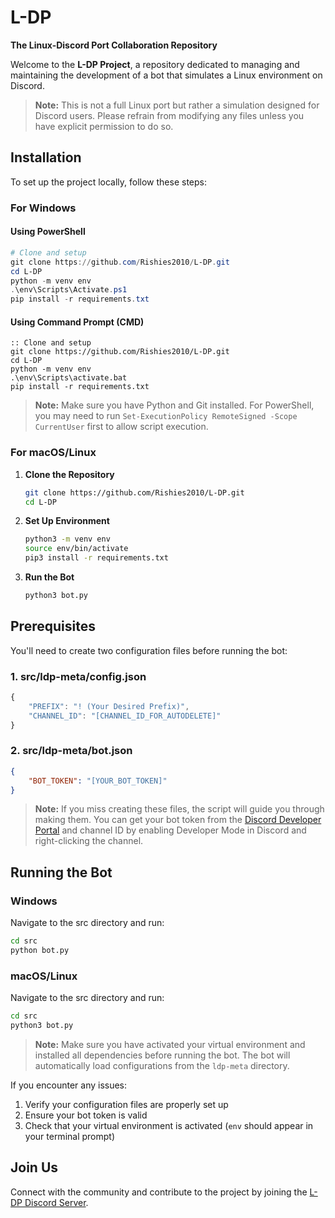 # L-DP
**The Linux-Discord Port Collaboration Repository**

Welcome to the **L-DP Project**, a repository dedicated to managing and maintaining the development of a bot that simulates a Linux environment on Discord. 

> **Note:** This is not a full Linux port but rather a simulation designed for Discord users. Please refrain from modifying any files unless you have explicit permission to do so.

## Installation
To set up the project locally, follow these steps:

### For Windows

#### Using PowerShell
```powershell
# Clone and setup
git clone https://github.com/Rishies2010/L-DP.git
cd L-DP
python -m venv env
.\env\Scripts\Activate.ps1
pip install -r requirements.txt
```

#### Using Command Prompt (CMD)
```batch
:: Clone and setup
git clone https://github.com/Rishies2010/L-DP.git
cd L-DP
python -m venv env
.\env\Scripts\activate.bat
pip install -r requirements.txt
```

> **Note:** Make sure you have Python and Git installed. For PowerShell, you may need to run `Set-ExecutionPolicy RemoteSigned -Scope CurrentUser` first to allow script execution.

### For macOS/Linux
1. **Clone the Repository**  
   ```bash
   git clone https://github.com/Rishies2010/L-DP.git
   cd L-DP
   ```

2. **Set Up Environment**  
   ```bash
   python3 -m venv env
   source env/bin/activate
   pip3 install -r requirements.txt
   ```

3. **Run the Bot**  
   ```bash
   python3 bot.py
   ```

## Prerequisites
You'll need to create two configuration files before running the bot:

### 1. src/ldp-meta/config.json
```js
{
    "PREFIX": "! (Your Desired Prefix)", 
    "CHANNEL_ID": "[CHANNEL_ID_FOR_AUTODELETE]"
}
```

### 2. src/ldp-meta/bot.json
```json
{
    "BOT_TOKEN": "[YOUR_BOT_TOKEN]"
}
```

> **Note:** If you miss creating these files, the script will guide you through making them. You can get your bot token from the [Discord Developer Portal](https://discord.com/developers/applications) and channel ID by enabling Developer Mode in Discord and right-clicking the channel.


## Running the Bot

### Windows
Navigate to the src directory and run:
```bash
cd src
python bot.py
```

### macOS/Linux
Navigate to the src directory and run:
```bash
cd src
python3 bot.py
```

> **Note:** Make sure you have activated your virtual environment and installed all dependencies before running the bot. The bot will automatically load configurations from the `ldp-meta` directory.

If you encounter any issues:
1. Verify your configuration files are properly set up
2. Ensure your bot token is valid
3. Check that your virtual environment is activated (`env` should appear in your terminal prompt)

## Join Us
Connect with the community and contribute to the project by joining the [L-DP Discord Server](https://discord.gg/amvWU5gV).
